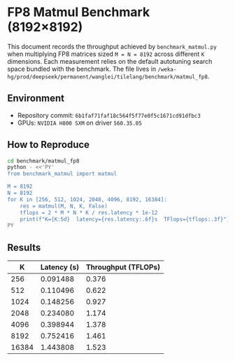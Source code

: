 # FP8 Matmul Benchmark (8192×8192)

This document records the throughput achieved by `benchmark_matmul.py` when multiplying FP8 matrices sized `M = N = 8192` across different `K` dimensions. Each measurement relies on the default autotuning search space bundled with the benchmark. The file lives in `/weka-hg/prod/deepseek/permanent/wanglei/tilelang/benchmark/matmul_fp8`.

## Environment

- Repository commit: `6b1faf71faf18c564f5f77e0f5c1671cd91dfbc3`
- GPUs: `NVIDIA H800 SXM` on driver `560.35.05`

## How to Reproduce

```bash
cd benchmark/matmul_fp8
python - <<'PY'
from benchmark_matmul import matmul

M = 8192
N = 8192
for K in [256, 512, 1024, 2048, 4096, 8192, 16384]:
    res = matmul(M, N, K, False)
    tflops = 2 * M * N * K / res.latency * 1e-12
    print(f"K={K:5d}  latency={res.latency:.6f}s  TFlops={tflops:.3f}")
PY
```

## Results

| K     | Latency (s) | Throughput (TFLOPs) |
|-------|-------------|---------------------|
|   256 | 0.091488    | 0.376               |
|   512 | 0.110496    | 0.622               |
|  1024 | 0.148256    | 0.927               |
|  2048 | 0.234080    | 1.174               |
|  4096 | 0.398944    | 1.378               |
|  8192 | 0.752416    | 1.461               |
| 16384 | 1.443808    | 1.523               |
